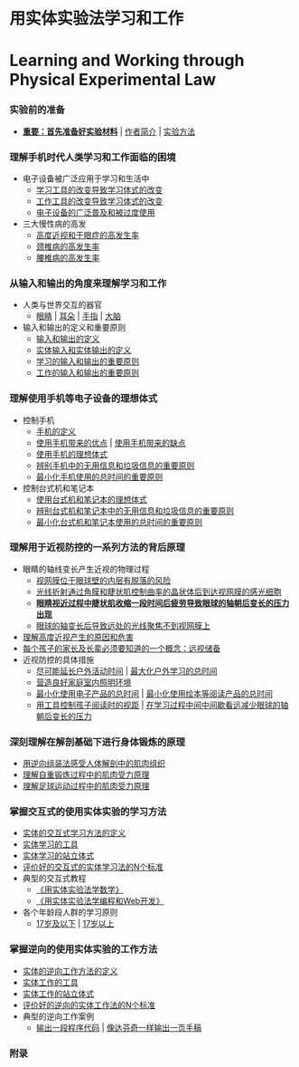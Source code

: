 # 用实体实验法学习和工作
# Learning and Working through Physical Experimental Law

### 实验前的准备

- [**重要：首先准备好实验材料**]() | [作者简介]() | [实验方法]()

### 理解手机时代人类学习和工作面临的困境
- 电子设备被广泛应用于学习和生活中
	- [学习工具的改变导致学习体式的改变](/chapters/理解手机时代人类学习和工作面临的困境/学习工具的改变导致学习体式的改变.md) 
	- [工作工具的改变导致学习体式的改变](/chapters/理解手机时代人类学习和工作面临的困境/工作工具的改变导致学习体式的改变.md) 
	- [电子设备的广泛普及和被过度使用](/chapters/理解手机时代人类学习和工作面临的困境/电子设备的广泛普及和被过度使用.md)
- 三大慢性病的高发
	- [高度近视和干眼症的高发生率](/chapters//理解手机时代人类学习和工作面临的困境/高度近视和干眼症的高发生率.md) 
	- [颈椎病的高发生率](/chapters//理解手机时代人类学习和工作面临的困境/颈椎病的高发生率.md) 
	- [腰椎病的高发生率](/chapters//理解手机时代人类学习和工作面临的困境/腰椎病的高发生率.md)

### 从输入和输出的角度来理解学习和工作

- 人类与世界交互的器官
	- [眼睛](/chapters/从输入和输出的角度来理解学习和工作/眼睛.md) | [耳朵](/chapters/从输入和输出的角度来理解学习和工作/耳朵.md) | [手指](/chapters/从输入和输出的角度来理解学习和工作/手指.md) | [大脑](/chapters/从输入和输出的角度来理解学习和工作/大脑.md)
- 输入和输出的定义和重要原则
	- [输入和输出的定义](/chapters/从输入和输出的角度来理解学习和工作/输入和输出的定义.md)
	- [实体输入和实体输出的定义](/chapters/从输入和输出的角度来理解学习和工作/实体输入和实体输出的定义.md)
	- [学习的输入和输出的重要原则](/chapters/从输入和输出的角度来理解学习和工作/学习的输入和输出的重要原则.md)
	- [工作的输入和输出的重要原则](/chapters/从输入和输出的角度来理解学习和工作/工作的输入和输出的重要原则.md)

### 理解使用手机等电子设备的理想体式
- 控制手机
	- [手机的定义](/chapters/理解使用手机等电子设备的理想体式/手机的定义.md)
	- [使用手机带来的优点](/chapters/理解使用手机等电子设备的理想体式/使用手机带来的优点.md) | [使用手机带来的缺点](/chapters/理解使用手机等电子设备的理想体式/使用手机带来的缺点.md)
	- [使用手机的理想体式](/chapters/理解使用手机等电子设备的理想体式/使用手机的理想体式.md)
	- [辨别手机中的无用信息和垃圾信息的重要原则](/chapters/理解使用手机等电子设备的理想体式/辨别手机中的无用信息和垃圾信息的重要原则.md) 
	- [最小化手机使用的总时间的重要原则](/chapters/理解使用手机等电子设备的理想体式/最小化手机使用的总时间的重要原则.md)
- 控制台式机和笔记本
	- [使用台式机和笔记本的理想体式](/chapters/理解使用手机等电子设备的理想体式/使用台式机和笔记本的理想体式.md)
	- [辨别台式机和笔记本中的无用信息和垃圾信息的重要原则](/chapters/理解使用手机等电子设备的理想体式/辨别台式机和笔记本中的无用信息和垃圾信息的重要原则.md)
	- [最小化台式机和笔记本使用的总时间的重要原则](/chapters/理解使用手机等电子设备的理想体式/最小化台式机和笔记本使用的总时间的重要原则.md)

### 理解用于近视防控的一系列方法的背后原理

- 眼睛的轴线变长产生近视的物理过程 
	- [视网膜位于眼球壁的内层有脱落的风险](/chapters/理解用于近视防控的一系列方法的背后原理/视网膜位于眼球壁的内层有脱落的风险.md)
	- [光线折射通过角膜和睫状肌控制曲率的晶状体后到达视网膜的感光细胞](/chapters/理解用于近视防控的一系列方法的背后原理/光线折射通过角膜和睫状肌控制曲率的晶状体后到达视网膜的感光细胞.md)
	- [**眼睛视近过程中睫状肌收缩一段时间后疲劳导致眼球的轴朝后变长的压力出现**](/chapters/理解用于近视防控的一系列方法的背后原理/眼睛视近过程中睫状肌收缩一段时间后疲劳导致眼球的轴朝后变长的压力出现.md)
	- [眼球的轴变长后导致远处的光线聚焦不到视网膜上](/chapters/理解用于近视防控的一系列方法的背后原理/眼球的轴变长后导致远处的光线聚焦不到视网膜上.md) 
- [理解高度近视产生的原因和危害](/chapters/理解用于近视防控的一系列方法的背后原理/理解高度近视产生的原因和危害.md)
- [每个孩子的家长及长辈必须要知道的一个概念：远视储备](/chapters/理解用于近视防控的一系列方法的背后原理/每个孩子的家长及长辈必须要知道的一个概念：远视储备.md)
- 近视防控的具体措施
	- [尽可能延长户外活动时间](/chapters/理解用于近视防控的一系列方法的背后原理/尽可能延长户外活动时间.md) | [最大化户外学习的总时间](/chapters/理解用于近视防控的一系列方法的背后原理/最大化户外学习的总时间.md)
	- [营造良好家庭室内照明环境](/chapters/理解用于近视防控的一系列方法的背后原理/营造良好家庭室内照明环境.md)
	- [最小化使用电子产品的总时间](/chapters/理解用于近视防控的一系列方法的背后原理/最小化使用电子产品的总时间.md) | [最小化使用绘本等阅读产品的总时间](/chapters/理解用于近视防控的一系列方法的背后原理/最小化使用绘本等阅读产品的总时间.md)
	- [用工具控制孩子阅读时的视距](/chapters/理解用于近视防控的一系列方法的背后原理/用工具控制孩子阅读时的视距.md) | [在学习过程中间中间歇看远减少眼球的轴朝后变长的压力](/chapters/理解用于近视防控的一系列方法的背后原理/在学习过程中间中间歇看远减少眼球的轴朝后变长的压力.md)

### 深刻理解在解剖基础下进行身体锻炼的原理

- [用逆向组装法感受人体解剖中的肌肉组织](/chapters/深刻理解在解剖基础下进行身体锻炼的原理/用逆向组装法感受人体解剖中的肌肉组织.md)
- [理解自重锻炼过程中的肌肉受力原理](/chapters/深刻理解在解剖基础下进行身体锻炼的原理/理解自重锻炼过程中的肌肉受力原理.md)
- [理解足球运动过程中的肌肉受力原理](/chapters/深刻理解在解剖基础下进行身体锻炼的原理/理解足球运动过程中的肌肉受力原理.md)

### 掌握交互式的使用实体实验的学习方法

- [实体的交互式学习方法的定义](/chapters/掌握交互式的使用实体实验的学习方法/实体的交互式学习方法的定义.md)
- [实体学习的工具](/chapters/掌握交互式的使用实体实验的学习方法/实体学习的工具.md)
- [实体学习的站立体式](/chapters/掌握交互式的使用实体实验的学习方法/实体学习的站立体式.md)
- [评价好的交互式的实体学习法的N个标准](/chapters/掌握交互式的使用实体实验的学习方法/评价好的交互式的实体学习法的N个标准.md)
- 典型的交互式教程
	- [《用实体实验法学数学》](https://gitee.com/quanbinn/Learn-Mathematical-Olympiad-The-Interactive-Way) 
	- [《用实体实验法学编程和Web开发》](https://gitee.com/quanbinn/Learn-Programming-And-Web-Development-The-Interactive-Way)
- 各个年龄段人群的学习原则
	- [17岁及以下](/chapters/掌握交互式的使用实体实验的学习方法/17岁及以下.md) | [17岁以上](/chapters/掌握交互式的使用实体实验的学习方法/17岁以上.md)

### 掌握逆向的使用实体实验的工作方法

- [实体的逆向工作方法的定义](/chapters/掌握逆向的使用实体实验的工作方法/实体的逆向工作方法的定义.md)
- [实体工作的工具](/chapters/掌握逆向的使用实体实验的工作方法/实体工作的工具.md)
- [实体工作的站立体式](/chapters/掌握逆向的使用实体实验的工作方法/实体工作的站立体式.md)
- [评价好的逆向的实体工作法的N个标准](/chapters/掌握逆向的使用实体实验的工作方法/评价好的逆向的实体工作法的N个标准.md)
- 典型的逆向工作案例
	- [输出一段程序代码](/chapters/掌握逆向的使用实体实验的工作方法/输出一段程序代码.md) | [像达芬奇一样输出一页手稿](/chapters/掌握逆向的使用实体实验的工作方法/像达芬奇一样输出一页手稿.md)

### 附录